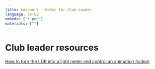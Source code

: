 ```yaml
---
title: Lesson 5 - Notes for Club Leader
language: cs-CZ
embeds: ["*.png"]
materials: [""]
...
```


# Club leader resources

[How to turn the LDR into a light meter and control an animation (video)](https://www.youtube.com/watch?v=KYvgrjsNqv0&index=8&list=PL3qxdM6ba83Rn1qTnqwhxzf8IpF71NppC)